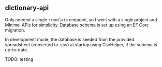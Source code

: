 ## dictionary-api

Only needed a single `translate` endpoint, so I went with a single project and Minimal APIs for simplicity. Database schema is set up using an EF Core migration. 

In development mode, the database is seeded from the provided spreadsheet (converted to .csv) at startup using CsvHelper, if the schema is up-to-date.

TODO: testing

